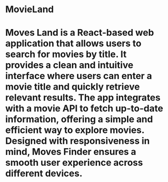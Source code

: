 # MovieLand
# Moves Land is a React-based web application that allows users to search for movies by title. It provides a clean and intuitive interface where users can enter a movie title and quickly retrieve relevant results. The app integrates with a movie API to fetch up-to-date information, offering a simple and efficient way to explore movies. Designed with responsiveness in mind, Moves Finder ensures a smooth user experience across different devices.
